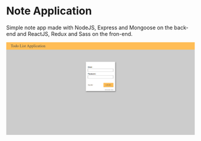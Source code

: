 # Note Application

Simple note app made with NodeJS, Express and Mongoose on the back-end and ReactJS, Redux and Sass on the fron-end.

![alt text](https://github.com/olivrenan/text-editor-project/blob/master/img/Todo%20App%201.png?raw=true)
